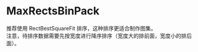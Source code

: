 # MaxRectsBinPack  
推荐使用 RectBestSquareFit 排序，这种排序更适合制作图集。  
注意，待排序数据需要先按宽度进行降序排序（宽度大的排前面，宽度小的排后面）。  
